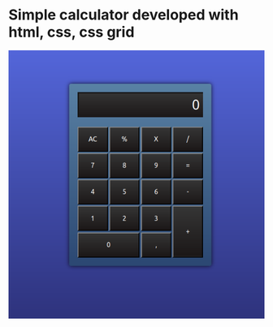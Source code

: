 
<h1>Simple calculator developed with html, css, css grid</h1>
  <img src="./img/2024-02-10_11-21.png" alt="Calculator image">
